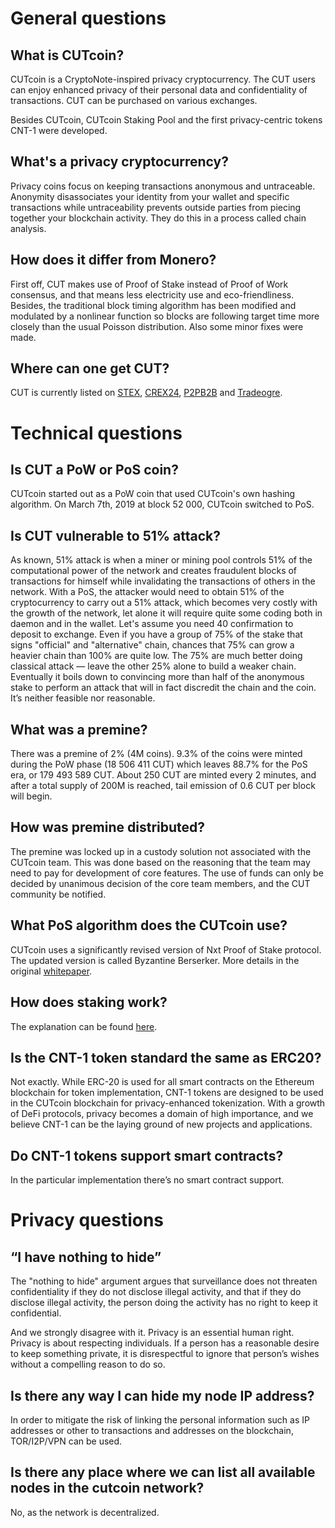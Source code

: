 # General questions
## What is CUTcoin? 
CUTcoin is a CryptoNote-inspired privacy cryptocurrency. The CUT users can enjoy enhanced privacy of their personal data and confidentiality of transactions. CUT can be purchased on various exchanges.

Besides CUTcoin, CUTcoin Staking Pool and the first privacy-centric tokens CNT-1 were developed.

## What's a privacy cryptocurrency? 

Privacy coins focus on keeping transactions anonymous and untraceable. Anonymity disassociates your identity from your wallet and specific transactions while untraceability prevents outside parties from piecing together your blockchain activity. They do this in a process called chain analysis.

## How does it differ from Monero?

First off, CUT makes use of Proof of Stake instead of Proof of Work consensus, and that means less electricity use and eco-friendliness. Besides, the traditional block timing algorithm has been modified and modulated by a nonlinear function so blocks are following target time more closely than the usual Poisson distribution. Also some minor fixes were made.

## Where can one get CUT?

CUT is currently listed on [STEX](https://app.stex.com/en/trade/pair/BTC/CUT/1D), [CREX24](https://crex24.com/exchange/CUT-BTC), [P2PB2B](https://p2pb2b.io/trade/CUT_BTC) and [Tradeogre](https://tradeogre.com/exchange/BTC-CUT).

# Technical questions
## Is CUT a PoW or PoS coin? 
CUTcoin started out as a PoW coin that used CUTcoin's own hashing algorithm. On March 7th, 2019 at block 52 000, CUTcoin switched to PoS.

## Is CUT vulnerable to 51% attack?
As known, 51% attack is when a miner or mining pool controls 51% of the computational power of the network and creates fraudulent blocks of transactions for himself while invalidating the transactions of others in the network. With a PoS, the attacker would need to obtain 51% of the cryptocurrency to carry out a 51% attack, which becomes very costly with the growth of the network, let alone it will require quite some coding both in daemon and in the wallet. Let's assume you need 40 confirmation to deposit to exchange. Even if you have a group of 75% of the stake that signs "official" and "alternative" chain, chances that 75% can grow a heavier chain than 100% are quite low. The 75% are much better doing classical attack — leave the other 25% alone to build a weaker chain. Eventually it boils down to convincing more than half of the anonymous stake to perform an attack that will in fact discredit the chain and the coin. It’s neither feasible nor reasonable.

## What was a premine?
There was a premine of 2% (4M coins). 9.3% of the coins were minted during the PoW phase (18 506 411 CUT) which leaves 88.7% for the PoS era, or 179 493 589 CUT. About 250 CUT are minted every 2 minutes, and after a total supply of 200M is reached, tail emission of 0.6 CUT per block will begin.

## How was premine distributed?
The premine was locked up in a custody solution not associated with the CUTcoin team. This was done based on the reasoning that the team may need to pay for development of core features. The use of funds can only be decided by unanimous decision of the core team members, and the CUT community be notified.

## What PoS algorithm does the CUTcoin use?
CUTcoin uses a significantly revised version of Nxt Proof of Stake protocol. The updated version is called Byzantine Berserker. More details in the original [whitepaper](https://static.cutcoin.org/cutcoin-whitepaper-v1.0.pdf).

## How does staking work?
The explanation can be found [here](https://cutcoin.org/stakingguide).

## Is the CNT-1 token standard the same as ERC20? 
Not exactly. While ERC-20 is used for all smart contracts on the Ethereum blockchain for token implementation, CNT-1 tokens are designed to be used in the CUTcoin blockchain for privacy-enhanced tokenization. With a growth of DeFi protocols, privacy becomes a domain of high importance, and we believe CNT-1 can be the laying ground of new projects and applications.

## Do CNT-1 tokens support smart contracts?
In the particular implementation there’s no smart contract support.

# Privacy questions
## “I have nothing to hide”
The "nothing to hide" argument argues that surveillance does not threaten confidentiality if they do not disclose illegal activity, and that if they do disclose illegal activity, the person doing the activity has no right to keep it confidential.

And we strongly disagree with it. Privacy is an essential human right. Privacy is about respecting individuals. If a person has a reasonable desire to keep something private, it is disrespectful to ignore that person’s wishes without a compelling reason to do so.

## Is there any way I can hide my node IP address?
In order to mitigate the risk of linking the personal information such as IP addresses or other to transactions and addresses on the blockchain, TOR/I2P/VPN can be used.

## Is there any place where we can list all available nodes in the cutcoin network?
No, as the network is decentralized. 
